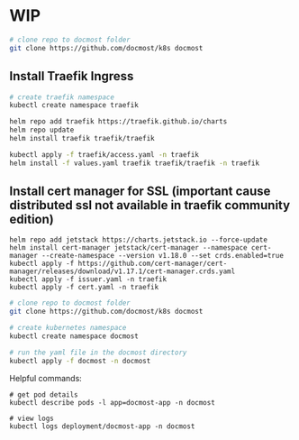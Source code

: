 # WIP

```sh
# clone repo to docmost folder
git clone https://github.com/docmost/k8s docmost
```

## Install Traefik Ingress
```sh
# create traefik namespace
kubectl create namespace traefik

helm repo add traefik https://traefik.github.io/charts
helm repo update
helm install traefik traefik/traefik

kubectl apply -f traefik/access.yaml -n traefik
helm install -f values.yaml traefik traefik/traefik -n traefik
```

## Install cert manager for SSL (important cause distributed ssl not available in traefik community edition)
```
helm repo add jetstack https://charts.jetstack.io --force-update
helm install cert-manager jetstack/cert-manager --namespace cert-manager --create-namespace --version v1.18.0 --set crds.enabled=true
kubectl apply -f https://github.com/cert-manager/cert-manager/releases/download/v1.17.1/cert-manager.crds.yaml
kubectl apply -f issuer.yaml -n traefik
kubectl apply -f cert.yaml -n traefik
```

```sh
# clone repo to docmost folder
git clone https://github.com/docmost/k8s docmost

# create kubernetes namespace
kubectl create namespace docmost

# run the yaml file in the docmost directory
kubectl apply -f docmost -n docmost
```

Helpful commands:
```
# get pod details
kubectl describe pods -l app=docmost-app -n docmost

# view logs
kubectl logs deployment/docmost-app -n docmost
```



